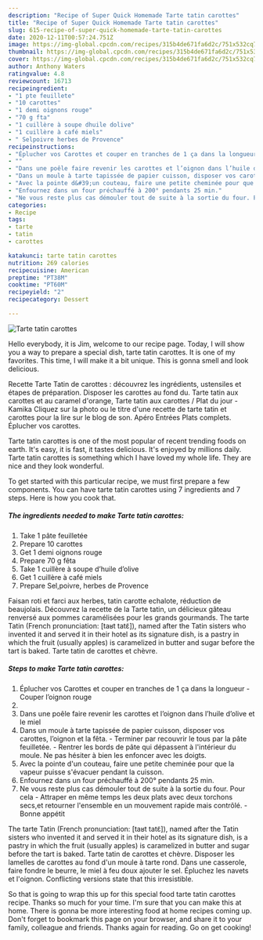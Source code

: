 ```yaml
---
description: "Recipe of Super Quick Homemade Tarte tatin carottes"
title: "Recipe of Super Quick Homemade Tarte tatin carottes"
slug: 615-recipe-of-super-quick-homemade-tarte-tatin-carottes
date: 2020-12-11T00:57:24.751Z
image: https://img-global.cpcdn.com/recipes/315b4de671fa6d2c/751x532cq70/tarte-tatin-carottes-photo-principale-de-la-recette.jpg
thumbnail: https://img-global.cpcdn.com/recipes/315b4de671fa6d2c/751x532cq70/tarte-tatin-carottes-photo-principale-de-la-recette.jpg
cover: https://img-global.cpcdn.com/recipes/315b4de671fa6d2c/751x532cq70/tarte-tatin-carottes-photo-principale-de-la-recette.jpg
author: Anthony Waters
ratingvalue: 4.8
reviewcount: 16713
recipeingredient:
- "1 pte feuillete"
- "10 carottes"
- "1 demi oignons rouge"
- "70 g fta"
- "1 cuillère à soupe dhuile dolive"
- "1 cuillère à café miels"
- " Selpoivre herbes de Provence"
recipeinstructions:
- "Éplucher vos Carottes et couper en tranches de 1 ça dans la longueur Couper l’oignon rouge"
- ""
- "Dans une poêle faire revenir les carottes et l’oignon dans l’huile d’olive et le miel"
- "Dans un moule à tarte tapissée de papier cuisson, disposer vos carottes, l’oignon et la fêta. Terminer par recouvrir le tous par la pâte feuilletée. Rentrer les bords de pâte qui dépassent à l&#39;intérieur du moule. Ne pas hésiter à bien les enfoncer avec les doigts."
- "Avec la pointe d&#39;un couteau, faire une petite cheminée pour que la vapeur puisse s&#39;évacuer pendant la cuisson."
- "Enfournez dans un four préchauffé à 200° pendants 25 min."
- "Ne vous reste plus cas démouler tout de suite à la sortie du four. Pour cela Attraper en même temps les deux plats avec deux torchons secs,et retourner l&#39;ensemble en un mouvement rapide mais contrôlé. Bonne appétit"
categories:
- Recipe
tags:
- tarte
- tatin
- carottes

katakunci: tarte tatin carottes 
nutrition: 269 calories
recipecuisine: American
preptime: "PT38M"
cooktime: "PT60M"
recipeyield: "2"
recipecategory: Dessert

---
```



![Tarte tatin carottes](https://img-global.cpcdn.com/recipes/315b4de671fa6d2c/751x532cq70/tarte-tatin-carottes-photo-principale-de-la-recette.jpg)

Hello everybody, it is Jim, welcome to our recipe page. Today, I will show you a way to prepare a special dish, tarte tatin carottes. It is one of my favorites. This time, I will make it a bit unique. This is gonna smell and look delicious.

Recette Tarte Tatin de carottes : découvrez les ingrédients, ustensiles et étapes de préparation. Disposer les carottes au fond du. Tarte tatin aux carottes et au caramel d&#39;orange, Tarte tatin aux carottes / Plat du jour - Kamika Cliquez sur la photo ou le titre d&#39;une recette de tarte tatin et carottes pour la lire sur le blog de son. Apéro Entrées Plats complets. Éplucher vos carottes.

Tarte tatin carottes is one of the most popular of recent trending foods on earth. It's easy, it is fast, it tastes delicious. It's enjoyed by millions daily. Tarte tatin carottes is something which I have loved my whole life. They are nice and they look wonderful.


To get started with this particular recipe, we must first prepare a few components. You can have tarte tatin carottes using 7 ingredients and 7 steps. Here is how you cook that.

<!--inarticleads1-->

##### The ingredients needed to make Tarte tatin carottes:

1. Take 1 pâte feuilletée
1. Prepare 10 carottes
1. Get 1 demi oignons rouge
1. Prepare 70 g fêta
1. Take 1 cuillère à soupe d’huile d’olive
1. Get 1 cuillère à café miels
1. Prepare  Sel,poivre, herbes de Provence


Faisan roti et farci aux herbes, tatin carotte echalote, réduction de beaujolais. Découvrez la recette de la Tarte tatin, un délicieux gâteau renversé aux pommes caramélisées pour les grands gourmands. The tarte Tatin (French pronunciation: [taʁt tatɛ̃]), named after the Tatin sisters who invented it and served it in their hotel as its signature dish, is a pastry in which the fruit (usually apples) is caramelized in butter and sugar before the tart is baked. Tarte tatin de carottes et chèvre. 

<!--inarticleads2-->

##### Steps to make Tarte tatin carottes:

1. Éplucher vos Carottes et couper en tranches de 1 ça dans la longueur - Couper l’oignon rouge
1. 
1. Dans une poêle faire revenir les carottes et l’oignon dans l’huile d’olive et le miel
1. Dans un moule à tarte tapissée de papier cuisson, disposer vos carottes, l’oignon et la fêta. - Terminer par recouvrir le tous par la pâte feuilletée. - Rentrer les bords de pâte qui dépassent à l&#39;intérieur du moule. Ne pas hésiter à bien les enfoncer avec les doigts.
1. Avec la pointe d&#39;un couteau, faire une petite cheminée pour que la vapeur puisse s&#39;évacuer pendant la cuisson.
1. Enfournez dans un four préchauffé à 200° pendants 25 min.
1. Ne vous reste plus cas démouler tout de suite à la sortie du four. Pour cela - Attraper en même temps les deux plats avec deux torchons secs,et retourner l&#39;ensemble en un mouvement rapide mais contrôlé. - Bonne appétit


The tarte Tatin (French pronunciation: [taʁt tatɛ̃]), named after the Tatin sisters who invented it and served it in their hotel as its signature dish, is a pastry in which the fruit (usually apples) is caramelized in butter and sugar before the tart is baked. Tarte tatin de carottes et chèvre. Disposer les lamelles de carottes au fond d&#39;un moule à tarte rond. Dans une casserole, faire fondre le beurre, le miel à feu doux ajouter le sel. Épluchez les navets et l&#39;oignon. Conflicting versions state that this irresistible. 

So that is going to wrap this up for this special food tarte tatin carottes recipe. Thanks so much for your time. I'm sure that you can make this at home. There is gonna be more interesting food at home recipes coming up. Don't forget to bookmark this page on your browser, and share it to your family, colleague and friends. Thanks again for reading. Go on get cooking!

